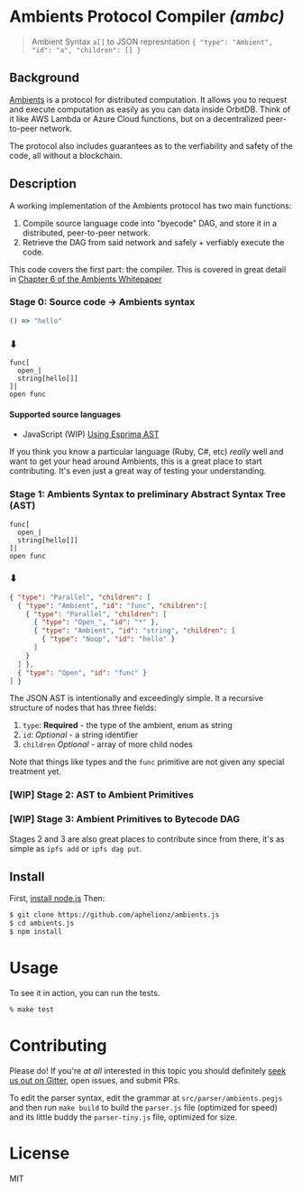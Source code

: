 # Ambients Protocol Compiler _(ambc)_

> Ambient Syntax `a[]` to JSON represntation `{ "type": "Ambient", "id": "a", "children": [] }`

## Background

[Ambients](https://ambients.org) is a protocol for distributed computation. It allows you to request and execute computation as easily as you can data inside OrbitDB. Think of it like AWS Lambda or Azure Cloud functions, but on a decentralized peer-to-peer network.

The protocol also includes guarantees as to the verfiability and safety of the code, all without a blockchain.

## Description

A working implementation of the Ambients protocol has two main functions:

1. Compile source language code into "byecode" DAG, and store it in a distributed, peer-to-peer network.
2. Retrieve the DAG from said network and safely + verfiably execute the code.

This code covers the first part: the compiler. This is covered in great detail in [Chapter 6 of the Ambients Whitepaper](https://github.com/ambientsprotocol/whitepaper/blob/master/06-compilation-model.md)

### Stage 0: Source code -> Ambients syntax

```JavaScript
() => "hello"
```
### ⬇
```
func[
  open_|
  string[hello[]]
]|
open func
```

#### Supported source languages

- JavaScript (WIP) [Using Esprima AST](https://github.com/aphelionz/ambients.js/blob/master/src/fromjs/index.js)

If you think you know a particular language (Ruby, C#, etc) _really_ well and want to get your head around Ambients,
this is a great place to start contributing. It's even just a great way of testing your understanding.

### Stage 1: Ambients Syntax to preliminary Abstract Syntax Tree (AST)

```
func[
  open_|
  string[hello[]]
]|
open func
```
### ⬇
```json
{ "type": "Parallel", "children": [
  { "type": "Ambient", "id": "func", "children":[
    { "type": "Parallel", "children": [
      { "type": "Open_", "id": "*" },
      { "type": "Ambient", "id": "string", "children": [
        { "type": "Noop", "id": "hello" }
      ]
    }
  ] },
  { "type": "Open", "id": "func" }
] }
```

The JSON AST is intentionally and exceedingly simple. It a recursive structure of nodes that has three fields:

1. `type`: **Required** - the type of the ambient, enum as string
2. `id`: _Optional_ - a string identifier
3. `children` _Optional_ - array of more child nodes

Note that things like types and the `func` primitive are not given any special treatment yet.

### [WIP] Stage 2: AST to Ambient Primitives
### [WIP] Stage 3: Ambient Primitives to Bytecode DAG

Stages 2 and 3 are also great places to contribute since from there, it's as simple as `ipfs add` or `ipfs dag put`.

## Install

First, [install node.js](https://www.nodejs.org) Then:

```bash
$ git clone https://github.com/aphelionz/ambients.js
$ cd ambients.js
$ npm install
```

# Usage

To see it in action, you can run the tests.

```bash
% make test
```

# Contributing

Please do! If you're _at all_ interested in this topic you should definitely
[seek us out on Gitter](https://gitter.im/ambientsprotocol/community), open issues, and submit PRs.

To edit the parser syntax, edit the grammar at `src/parser/ambients.pegjs` and then run `make build` to build the `parser.js`
file (optimized for speed) and its little buddy the `parser-tiny.js` file, optimized for size.

# License

MIT
